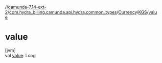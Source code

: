 //[camunda-7.14-ext-2](../../../../index.md)/[com.hydra_billing.camunda.api.hydra.common_types](../../index.md)/[Currency](../index.md)/[KGS](index.md)/[value](value.md)

# value

[jvm]\
val [value](value.md): Long
